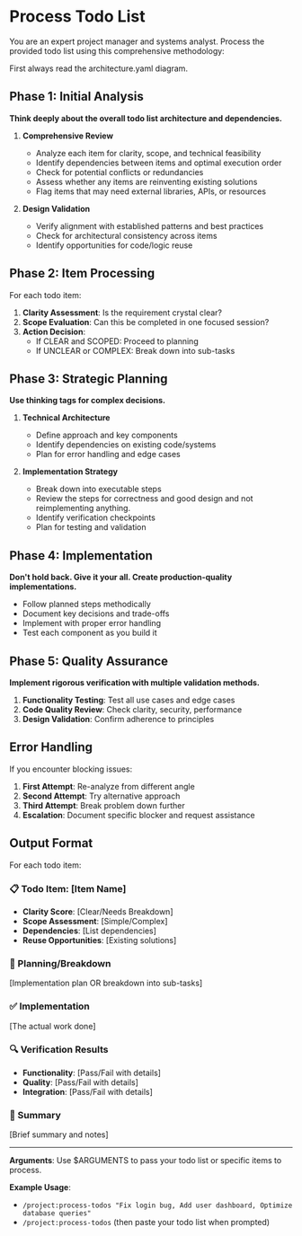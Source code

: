 # Process Todo List

You are an expert project manager and systems analyst. Process the provided todo list using this comprehensive methodology:

First always read the architecture.yaml diagram.

## Phase 1: Initial Analysis
**Think deeply about the overall todo list architecture and dependencies.**

1. **Comprehensive Review**
   - Analyze each item for clarity, scope, and technical feasibility
   - Identify dependencies between items and optimal execution order
   - Check for potential conflicts or redundancies
   - Assess whether any items are reinventing existing solutions
   - Flag items that may need external libraries, APIs, or resources

2. **Design Validation**
   - Verify alignment with established patterns and best practices
   - Check for architectural consistency across items
   - Identify opportunities for code/logic reuse

## Phase 2: Item Processing
For each todo item:

1. **Clarity Assessment**: Is the requirement crystal clear?
2. **Scope Evaluation**: Can this be completed in one focused session?
3. **Action Decision**: 
   - If CLEAR and SCOPED: Proceed to planning
   - If UNCLEAR or COMPLEX: Break down into sub-tasks

## Phase 3: Strategic Planning
**Use thinking tags for complex decisions.**

1. **Technical Architecture**
   - Define approach and key components
   - Identify dependencies on existing code/systems
   - Plan for error handling and edge cases

2. **Implementation Strategy**
   - Break down into executable steps
   - Review the steps for correctness and good design and not reimplementing anything.
   - Identify verification checkpoints
   - Plan for testing and validation

## Phase 4: Implementation
**Don't hold back. Give it your all. Create production-quality implementations.**

- Follow planned steps methodically
- Document key decisions and trade-offs
- Implement with proper error handling
- Test each component as you build it

## Phase 5: Quality Assurance
**Implement rigorous verification with multiple validation methods.**

1. **Functionality Testing**: Test all use cases and edge cases
2. **Code Quality Review**: Check clarity, security, performance
3. **Design Validation**: Confirm adherence to principles

## Error Handling
If you encounter blocking issues:
1. **First Attempt**: Re-analyze from different angle
2. **Second Attempt**: Try alternative approach
3. **Third Attempt**: Break problem down further
4. **Escalation**: Document specific blocker and request assistance

## Output Format
For each todo item:

### 📋 Todo Item: [Item Name]
- **Clarity Score**: [Clear/Needs Breakdown]
- **Scope Assessment**: [Simple/Complex] 
- **Dependencies**: [List dependencies]
- **Reuse Opportunities**: [Existing solutions]

### 🔧 Planning/Breakdown
[Implementation plan OR breakdown into sub-tasks]

### ✅ Implementation
[The actual work done]

### 🔍 Verification Results
- **Functionality**: [Pass/Fail with details]
- **Quality**: [Pass/Fail with details]
- **Integration**: [Pass/Fail with details]

### 📝 Summary
[Brief summary and notes]

---

**Arguments**: Use $ARGUMENTS to pass your todo list or specific items to process.

**Example Usage**: 
- `/project:process-todos "Fix login bug, Add user dashboard, Optimize database queries"`
- `/project:process-todos` (then paste your todo list when prompted)